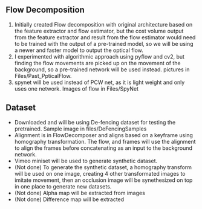 ## Flow Decomposition
1. Initially created Flow decomposition with original architecture based on the feature extractor and 
flow estimator, but the cost volume output from the feature extractor and result from the flow estimator would
need to be trained with the output of a pre-trained model, so we will be using a newer and faster model to output 
the optical flow. 
2. I experimented with algorithmic approach using pyflow and cv2, but finding the flow movements are picked up
on the movement of the background, so a pre-trained network will be used instead. pictures in Files/Past_PpticalFlow.
3. spynet will be used instead of PCW net, as it is light weight and only uses one network. Images of flow in Files/SpyNet

## Dataset
- Downloaded and will be using De-fencing dataset for testing the pretrained. Sample image in 
files/DeFencingSamples
- Alignment is in FlowDecomposer and aligns based on a keyframe using homography transformation.
The flow, and frames will use the alignment to align the frames before concatenating as an input to the background 
network.
- Vimeo miniset will be used to generate synthetic dataset.
- (Not done) To generate the synthetic dataset, a homography transform will be used on one image,
creating 4 other transformated images to imitate movement, then an occlusion image will be synethesized
on top in one place to generate new datasets.
- (Not done) Alpha map will be extracted from images
- (Not done) Difference map will be extracted

